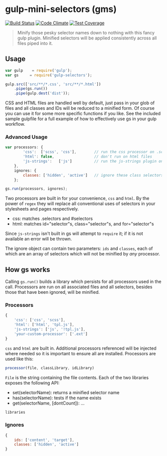 # gulp-mini-selectors (gms)
[![Build Status][travis-image]][travis-url] [![Code Climate][cc-image]][cc-url] [![Test Coverage][coverage-image]][coverage-url]

> Minify those pesky selector names down to nothing with this fancy gulp plugin. Minified selectors will be applied consistently across all files piped into it.

## Usage

```js
var gulp    = require('gulp');
var gs     = require('gulp-selectors');

gulp.src(['src/**/*.css', 'src/**/*.html'])
    .pipe(gs.run())
    .pipe(gulp.dest('dist'));
```

CSS and HTML files are handled well by default, just pass in your glob of files and all classes and IDs will be reduced to a minified form. Of course you can use it for some more specific functions if you like. See the included sample gulpfile for a full example of how to effectively use gs in your gulp workflow.

### Advanced Usage

```js
var processors: {
        'css':  ['scss', 'css'],        // run the css processor on .scss and .css files
        'html': false,                  // don't run on html files
        'js-strings':   ['js']          // run the js-strings plugin on js files
    },
    ignores: {
        classes: ['hidden', 'active']   // ignore these class selectors
    };

gs.run(processors, ignores);
```

Two processors are built in for your convenience, `css` and `html`. By the power of `regex` they will replace all conventional uses of selectors in your stylesheets and pages respectively.

- css: matches .selectors and #selectors
- html: matches id="selector"s, class="selector"s, and for="selector"s

Since `js-strings` isn't built in gs will attempt to `require` it; if it is not available an error will be thrown.

The ignore object can contain two parameters: `ids` and `classes`, each of which are an array of selectors which will not be minified by *any* processor.

## How gs works

Calling `gs.run()` builds a library which persists for all processors used in the call. Processors are run on all associated files and all selectors, besides those that have been ignored, will be minified.

### Processors

```js
{
    'css': ['css', 'scss'],
    'html': ['html', 'tpl.js'],
    'js-strings': ['js', '!tpl.js'],
    'your-custom-processor': ['.ext']
}
```

`css` and `html` are built in. Additional processors referenced will be injected where needed so it is important to ensure all are installed. Processors are used like this:

```js
processor(file, classLibrary, idLibrary)
```

`File` is the string containing the file contents. Each of the two libraries exposes the following API:

- set(selectorName): returns a minified selector name
- has(selectorName): tests if the name exists
- get(selectorName, [dontCount]): ...

```js
libraries
```

### Ignores

```js
{
    ids: ['content', 'target'],
    classes: ['hidden', 'active']
}
```


[travis-url]: https://travis-ci.org/calebthebrewer/gulp-mini-selectors
[travis-image]: https://travis-ci.org/calebthebrewer/gulp-mini-selectors.svg?branch=master
[cc-image]: https://codeclimate.com/github/calebthebrewer/gulp-mini-selectors/badges/gpa.svg
[cc-url]: https://codeclimate.com/github/calebthebrewer/gulp-mini-selectors
[coverage-image]: https://codeclimate.com/github/calebthebrewer/gulp-mini-selectors/badges/coverage.svg
[coverage-url]: https://codeclimate.com/github/calebthebrewer/gulp-mini-selectors
